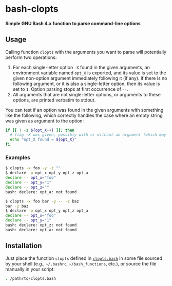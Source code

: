 # bash-clopts
#### Simple GNU Bash 4.x function to parse command-line options

## Usage

Calling function `clopts` with the arguments you want to parse will potentially perform two operations:

1. For each single-letter option `-X` found in the given arguments, an environment variable named `opt_X` is exported, and its value is set to the given non-option argument immediately following it (if any). If there is no following argument, or it is also a single-letter option, then its value is set to `1`. Option parsing stops at first occurrence of `--`. 
2. All arguments that are not single-letter options, or arguments to these options, are printed verbatim to stdout.

You can test if an option was found in the given arguments with something like the following, which correctly handles the case where an empty string was given as argument to the option: 

```bash
if [[ ! -z ${opt_X++} ]]; then
  # flag -X was given, possibly with or without an argument (which may be empty)
  echo "opt_X found = ${opt_X}"
fi
```

### Examples

```bash
$ clopts -x foo -y -z ""
$ declare -p opt_x opt_y opt_z opt_a
declare -- opt_x="foo"
declare -- opt_y="1"
declare -- opt_z=""
bash: declare: opt_a: not found
```

```bash
$ clopts -x foo bar -y -- -z baz
bar -z baz
$ declare -p opt_x opt_y opt_z opt_a
declare -- opt_x="foo"
declare -- opt_y="1"
bash: declare: opt_z: not found
bash: declare: opt_a: not found
```

## Installation

Just place the function `clopts` defined in [`clopts.bash`](clopts.bash) in some file sourced by your shell (e.g., `~/.bashrc`, `~/bash_functions`, etc.), or source the file manually in your script:

```bash
. /path/to/clopts.bash
```
